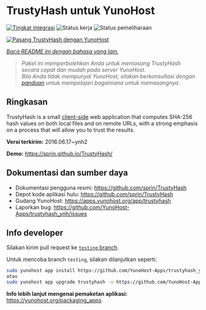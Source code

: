 <!--
N.B.: README ini dibuat secara otomatis oleh <https://github.com/YunoHost/apps/tree/master/tools/readme_generator>
Ini TIDAK boleh diedit dengan tangan.
-->

# TrustyHash untuk YunoHost

[![Tingkat integrasi](https://dash.yunohost.org/integration/trustyhash.svg)](https://ci-apps.yunohost.org/ci/apps/trustyhash/) ![Status kerja](https://ci-apps.yunohost.org/ci/badges/trustyhash.status.svg) ![Status pemeliharaan](https://ci-apps.yunohost.org/ci/badges/trustyhash.maintain.svg)

[![Pasang TrustyHash dengan YunoHost](https://install-app.yunohost.org/install-with-yunohost.svg)](https://install-app.yunohost.org/?app=trustyhash)

*[Baca README ini dengan bahasa yang lain.](./ALL_README.md)*

> *Paket ini memperbolehkan Anda untuk memasang TrustyHash secara cepat dan mudah pada server YunoHost.*  
> *Bila Anda tidak mempunyai YunoHost, silakan berkonsultasi dengan [panduan](https://yunohost.org/install) untuk mempelajari bagaimana untuk memasangnya.*

## Ringkasan

TrustyHash is a small [client-side](https://unhosted.org/) web application that
computes SHA-256 hash values on both local files and on remote URLs, with a
strong emphasis on a process that will allow you to trust the results.


**Versi terkirim:** 2016.06.17~ynh2

**Demo:** <https://sprin.github.io/TrustyHash/>
## Dokumentasi dan sumber daya

- Dokumentasi pengguna resmi: <https://github.com/sprin/TrustyHash>
- Depot kode aplikasi hulu: <https://github.com/sprin/TrustyHash>
- Gudang YunoHost: <https://apps.yunohost.org/app/trustyhash>
- Laporkan bug: <https://github.com/YunoHost-Apps/trustyhash_ynh/issues>

## Info developer

Silakan kirim pull request ke [`testing` branch](https://github.com/YunoHost-Apps/trustyhash_ynh/tree/testing).

Untuk mencoba branch `testing`, silakan dilanjutkan seperti:

```bash
sudo yunohost app install https://github.com/YunoHost-Apps/trustyhash_ynh/tree/testing --debug
atau
sudo yunohost app upgrade trustyhash -u https://github.com/YunoHost-Apps/trustyhash_ynh/tree/testing --debug
```

**Info lebih lanjut mengenai pemaketan aplikasi:** <https://yunohost.org/packaging_apps>
